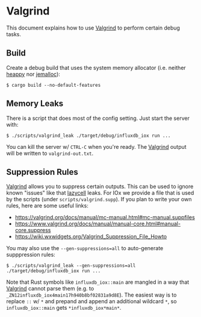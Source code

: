 # Valgrind
This document explains how to use [Valgrind] to perform certain debug tasks.

## Build
Create a debug build that uses the system memory allocator (i.e. neither [heappy] nor [jemalloc]):

```console
$ cargo build --no-default-features
```

## Memory Leaks
There is a script that does most of the config setting. Just start the server with:

```console
$ ./scripts/valgrind_leak ./target/debug/influxdb_iox run ...
```

You can kill the server w/ `CTRL-C` when you're ready. The [Valgrind] output will be written to `valgrind-out.txt`.

## Suppression Rules
[Valgrind] allows you to suppress certain outputs. This can be used to ignore known "issues" like that [lazycell] leaks.
For IOx we provide a file that is used by the scripts (under `scripts/valgrind.supp`). If you plan to write your own
rules, here are some useful links:

- <https://valgrind.org/docs/manual/mc-manual.html#mc-manual.suppfiles>
- <https://www.valgrind.org/docs/manual/manual-core.html#manual-core.suppress>
- <https://wiki.wxwidgets.org/Valgrind_Suppression_File_Howto>

You may also use the `--gen-suppressions=all` to auto-generate supppression rules:

```console
$ ./scripts/valgrind_leak --gen-suppressions=all ./target/debug/influxdb_iox run ...
```

Note that Rust symbols like `influxdb_iox::main` are mangled in a way that [Valgrind] cannot parse them (e.g. to
`_ZN12influxdb_iox4main17h940b8bf02831a9d8E`). The easiest way is to replace `::` w/ `*` and prepand and append an
additional wildcard `*`, so `influxdb_iox::main` gets `*influxdb_iox*main*`.

[heappy]: https://github.com/mkmik/heappy
[jemalloc]: ttps://github.com/jemalloc/jemalloc
[lazycell]: https://crates.io/crates/lazycell
[Valgrind]: https://valgrind.org/
